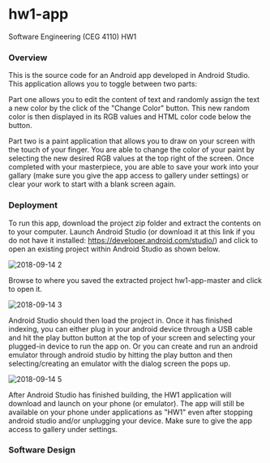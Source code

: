 # hw1-app
Software Engineering (CEG 4110) HW1

### Overview

This is the source code for an Android app developed in Android Studio. This application allows you to toggle between two parts:

Part one allows you to edit the content of text and randomly assign the text a new color by the click of the "Change Color" button. This new random color is then displayed in its RGB values and HTML color code below the button.

Part two is a paint application that allows you to draw on your screen with the touch of your finger. You are able to change the color of your paint by selecting the new desired RGB values at the top right of the screen. Once completed with your masterpiece, you are able to save your work into your gallary (make sure you give the app access to gallery under settings) or clear your work to start with a blank screen again.

### Deployment

To run this app, download the project zip folder and extract the contents on to your computer. Launch Android Studio (or download it at this link if you do not have it installed: https://developer.android.com/studio/) and click to open an existing project within Android Studio as shown below. 

![2018-09-14 2](https://user-images.githubusercontent.com/22596783/45560708-e626ec00-b813-11e8-8e9c-81cb24b5c643.png)

Browse to where you saved the extracted project hw1-app-master and click to open it. 

![2018-09-14 3](https://user-images.githubusercontent.com/22596783/45560818-24bca680-b814-11e8-9b56-c02d8cae81c7.png)

Android Studio should then load the project in. Once it has finished indexing, you can either plug in your android device through a USB cable and hit the play button button at the top of your screen and selecting your plugged-in device to run the app on. Or you can create and run an android emulator through android studio by hitting the play button and then selecting/creating an emulator with the dialog screen the pops up.

![2018-09-14 5](https://user-images.githubusercontent.com/22596783/45561112-f1c6e280-b814-11e8-9ad0-9fa1650206e5.png)

After Android Studio has finished building, the HW1 application will download and launch on your phone (or emulator). The app will still be available on your phone under applications as "HW1" even after stopping android studio and/or unplugging your device. Make sure to give the app access to gallery under settings.

### Software Design
